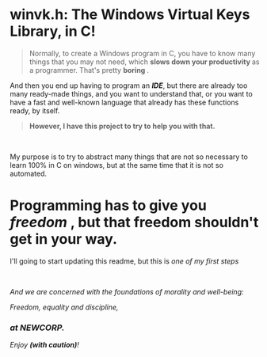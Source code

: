 <h1>winvk.h: The Windows Virtual Keys Library, in C!</h1>
  
> Normally, to create a Windows program in C, you have to know many things that you may not need, which <strong>slows down your productivity </strong> as a programmer. That's pretty <strong> boring </strong>.

And then you end up having to program an <strong><i>IDE</i></strong>, but there are already too many ready-made things, and you want to understand that, or you want to have a fast and well-known language that already has these functions ready, by itself.

> </h3><strong>However, I have this project to try to help you with that.</strong></h3>
</br>

My purpose is to try to abstract many things that are not so necessary to learn 100% in C on windows, but at the same time that it is not so automated.<br>

<h1>Programming has to give you <strong> <i>freedom</i> </strong>, but that freedom shouldn't get in your way.</h1>

<p>I'll going to start updating this readme, but this is <i> one of my first steps</p>
<br>

<p>
  And we are concerned with the foundations of morality and well-being:
</p>
<p>
  Freedom, equality and discipline,
</p>
<h3>
  at NEWCORP.
</h3>


Enjoy <strong>(with caution)</strong>!

